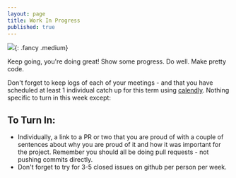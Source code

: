 ```yaml
---
layout: page
title: Work In Progress
published: true
---
```



![](https://media.giphy.com/media/26tneSGWphvmFlUju/giphy.gif){: .fancy .medium}

<!-- img/workinprogress.gif -->

Keep going, you're doing great!  Show some progress. Do well. Make pretty code.

Don't forget to keep logs of each of your meetings - and that you have scheduled at least 1 individual catch up for this term using [calendly](https://calendly.com/timofei/cs98).  Nothing specific to turn in this week except:

## To Turn In:
* Individually, a link to a PR or two that you are proud of with a couple of sentences about why you are proud of it and how it was important for the project.  Remember you should all be doing pull requests - not pushing commits directly.
* Don't forget to try for 3-5 closed issues on github per person per week.
